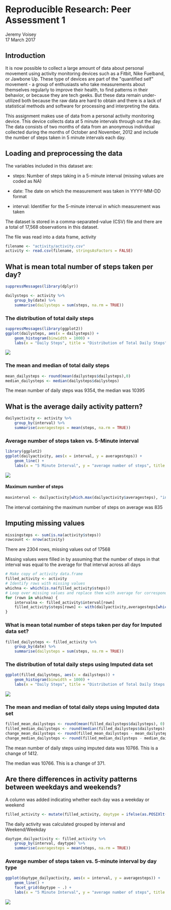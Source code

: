 # Reproducible Research: Peer Assessment 1
Jeremy Voisey  
17 March 2017  



## Introduction
It is now possible to collect a large amount of data about personal movement
using activity monitoring devices such as a Fitbit, Nike Fuelband, or Jawbone
Up. These type of devices are part of the "quantified self" movement - a group
of enthusiasts who take measurements about themselves regularly to improve
their health, to find patterns in their behavior, or because they are tech geeks.
But these data remain under-utilized both because the raw data are hard to
obtain and there is a lack of statistical methods and software for processing
and interpreting the data.

This assignment makes use of data from a personal activity monitoring device.
This device collects data at 5 minute intervals through out the day. The data
consists of two months of data from an anonymous individual collected during
the months of October and November, 2012 and include the number of steps
taken in 5 minute intervals each day.

## Loading and preprocessing the data
The variables included in this dataset are:

- steps: Number of steps taking in a 5-minute interval (missing values are coded
as NA)

- date: The date on which the measurement was taken in YYYY-MM-DD format

- interval: Identifier for the 5-minute interval in which measurement was taken

The dataset is stored in a comma-separated-value (CSV) file and there are a
total of 17,568 observations in this dataset.

The file was read into a data frame, activity


```r
filename <- "activity/activity.csv"
activity <- read.csv(filename, stringsAsFactors = FALSE)
```


## What is mean total number of steps taken per day?


```r
suppressMessages(library(dplyr))

dailysteps <- activity %>%
    group_by(date) %>%
    summarise(dailysteps = sum(steps, na.rm = TRUE))
```

### The distribution of total daily steps


```r
suppressMessages(library(ggplot2))
ggplot(dailysteps, aes(x = dailysteps)) +
    geom_histogram(binwidth = 1000) +
    labs(x = "Daily Steps", title = "Distribution of Total Daily Steps")
```

![](PA1_template_files/figure-html/histogram-1.png)<!-- -->

### The mean and median of total daily steps


```r
mean_dailysteps <- round(mean(dailysteps$dailysteps),0)
median_dailysteps <- median(dailysteps$dailysteps)
```

The mean number of daily steps was 9354,
the median was 10395

## What is the average daily activity pattern?

```r
dailyactivity <- activity %>%
    group_by(interval) %>%
    summarise(averagesteps = mean(steps, na.rm = TRUE))
```

### Average number of steps taken vs. 5-Minute interval

```r
library(ggplot2)
ggplot(dailyactivity, aes(x = interval, y = averagesteps)) +
    geom_line() +
    labs(x = "5 Minute Interval", y = "average number of steps", title = "Average number of steps taken vs. 5-Minute interval")
```

![](PA1_template_files/figure-html/lineplot-1.png)<!-- -->

#### Maximum number of steps

```r
maxinterval <- dailyactivity[which.max(dailyactivity$averagesteps), "interval"]
```

The interval containing the maximum number of steps on average was 835

## Imputing missing values

```r
missingsteps <- sum(is.na(activity$steps))
rowcount <- nrow(activity)
```

There are 2304 rows, missing values out of 17568

Missing values were filled in by assuming that the number of steps in that
interval was equal to the average for that interval across all days


```r
# Make copy of activity data.frame
filled_activity <- activity
# Identify rows with missing values
whichna <- which(is.na(filled_activity$steps))
# Loop over missing values and replace them with average for corresponding interval
for (rown in whichna) {
    intervalna <- filled_activity$interval[rown]
    filled_activity$steps[rown] <- with(dailyactivity,averagesteps[which(interval == intervalna)]) 
}
```

### What is mean total number of steps taken per day for Imputed data set?

```r
filled_dailysteps <- filled_activity %>%
    group_by(date) %>%
    summarise(dailysteps = sum(steps, na.rm = TRUE))
```

### The distribution of total daily steps using Imputed data set


```r
ggplot(filled_dailysteps, aes(x = dailysteps)) +
    geom_histogram(binwidth = 1000) +
    labs(x = "Daily Steps", title = "Distribution of Total Daily Steps (Imputed missing values)")
```

![](PA1_template_files/figure-html/filled_histogram-1.png)<!-- -->

### The mean and median of total daily steps using Imputed data set


```r
filled_mean_dailysteps <- round(mean(filled_dailysteps$dailysteps), 0)
filled_median_dailysteps <- round(median(filled_dailysteps$dailysteps), 0)
change_mean_dailysteps <- round(filled_mean_dailysteps - mean_dailysteps, 0)
change_median_dailysteps <- round(filled_median_dailysteps - median_dailysteps, 0)
```

The mean number of daily steps using imputed data was 10766.
This is a change of 1412.

The median was 10766.
This is a change of 371.

## Are there differences in activity patterns between weekdays and weekends?
A column was added indicating whether each day was a weekday or weekend

```r
filled_activity <- mutate(filled_activity, daytype = ifelse(as.POSIXlt(date)$wday == 0 | as.POSIXlt(date)$wday == 6, "Weekend", "Weekday"))
```

The daily activity was calculated grouped by interval and Weekend/Weekday

```r
daytype_dailyactivity <- filled_activity %>%
    group_by(interval, daytype) %>%
    summarise(averagesteps = mean(steps, na.rm = TRUE))
```

### Average number of steps taken vs. 5-minute interval by day type

```r
ggplot(daytype_dailyactivity, aes(x = interval, y = averagesteps)) +
    geom_line() +
    facet_grid(daytype ~ .) +
    labs(x = "5 Minute Interval", y = "average number of steps", title = "Average number of steps taken vs. 5-Minute interval")
```

![](PA1_template_files/figure-html/daytype_lineplot-1.png)<!-- -->
